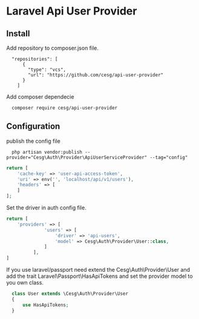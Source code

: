 # Laravel Api User Provider

## Install

Add repository to composer.json file.

```
  "repositories": [
      {
        "type": "vcs",
        "url": "https://github.com/cesg/api-user-provider"
      }
    ]
```

Add composer dependecie
```
  composer require cesg/api-user-provider
```

## Configuration

publish the config file

```
  php artisan vendor:publish --provider="Cesg\Auth\Provider\ApiUserServiceProvider" --tag="config"
```

```php
return [
    'cache-key' => 'user-api-access-token',
    'uri' => env('', 'localhost/api/v1/users'),
    'headers' => [
    ]
];
```

Set the driver in auth config file.

```php
return [
    'providers' => [
              'users' => [
                  'driver' => 'api-users',
                  'model' => Cesg\Auth\Provider\User::class,
              ]
          ],
]
```

If you use laravel/passport need extend the Cesg\Auth\Provider\User and add the trait
Laravel\Passport\HasApiTokens and set the provider model to you own class.

```php
  class User extends \Cesg\Auth\Provider\User
  {
      use HasApiTokens;
  }
```
